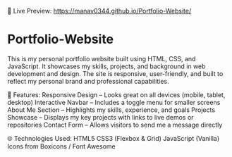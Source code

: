 🚀 Live Preview:
https://manav0344.github.io/Portfolio-Website/

# Portfolio-Website
This is my personal portfolio website built using HTML, CSS, and JavaScript. It showcases my skills, projects, and background in web development and design. The site is responsive, user-friendly, and built to reflect my personal brand and professional capabilities.

🔧 Features:
Responsive Design – Looks great on all devices (mobile, tablet, desktop)
Interactive Navbar – Includes a toggle menu for smaller screens
About Me Section – Highlights my skills, experience, and goals
Projects Showcase – Displays my key projects with links to live demos or repositories
Contact Form – Allows visitors to send me a message directly

🌐 Technologies Used:
HTML5
CSS3 (Flexbox & Grid)
JavaScript (Vanilla)
Icons from Boxicons / Font Awesome
